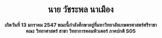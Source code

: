 <!DOCTYPE html>
<html lang="th">
<head>
    <meta charset="UTF-8">
    <meta name="viewport" content="width=device-width, initial-scale=1.0">
    <title>6530200240.github.io</title>
</head>
<body>
    <h1 align="center">นาย วัชระพล นาเมือง </h1>
    <h3 align="center">เกิดวันที่ 13 มกราคม 2547 ขณะนี้กำลังศึกษาอยู่ที่มหาวิทยาลัยเกษตรศาสตร์ศรีราชา คณะ วิทยาศาสตร์ สาขา วิทยาการคอมพิวเตอร์ ภาคปกติ S05</h3>
</body>
</html>




